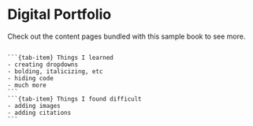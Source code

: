 # Digital Portfolio

Check out the content pages bundled with this sample book to see more.

```{tableofcontents}
```
````{tab-set}
```{tab-item} Things I learned
- creating dropdowns
- bolding, italicizing, etc
- hiding code
- much more
```
```{tab-item} Things I found difficult
- adding images
- adding citations
```
````
